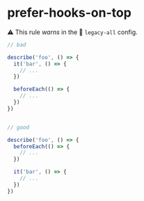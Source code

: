 # prefer-hooks-on-top

⚠️ This rule _warns_ in the 💾 `legacy-all` config.

<!-- end auto-generated rule header -->
```ts
// bad

describe('foo', () => {
  it('bar', () => {
	// ...
  })

  beforeEach(() => {
	// ...
  })
})


// good

describe('foo', () => {
  beforeEach(() => {
	// ...
  })

  it('bar', () => {
	// ...
  })
})
```